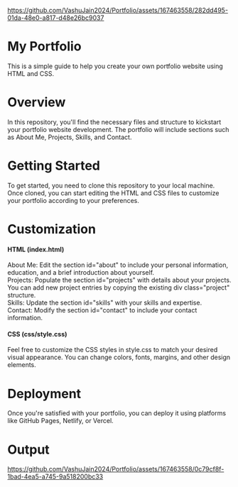 
https://github.com/VashuJain2024/Portfolio/assets/167463558/282dd495-01da-48e0-a817-d48e26bc9037
# My Portfolio

This is a simple guide to help you create your own portfolio website using HTML and CSS.

# Overview

In this repository, you'll find the necessary files and structure to kickstart your portfolio website development. The portfolio will include sections such as About Me, Projects, Skills, and Contact.

# Getting Started

To get started, you need to clone this repository to your local machine.
Once cloned, you can start editing the HTML and CSS files to customize your portfolio according to your preferences.

# Customization

<h4>HTML (index.html)</h4>

About Me: Edit the section id="about" to include your personal information, education, and a brief introduction about yourself.<br>
Projects: Populate the section id="projects" with details about your projects. You can add new project entries by copying the existing div class="project" structure.<br>
Skills: Update the section id="skills" with your skills and expertise.<br>
Contact: Modify the section id="contact" to include your contact information.<br>
  
<h4>CSS (css/style.css)</h4>

Feel free to customize the CSS styles in style.css to match your desired visual appearance. You can change colors, fonts, margins, and other design elements.

# Deployment

Once you're satisfied with your portfolio, you can deploy it using platforms like GitHub Pages, Netlify, or Vercel.

# Output

https://github.com/VashuJain2024/Portfolio/assets/167463558/0c79cf8f-1bad-4ea5-a745-9a518200bc33

